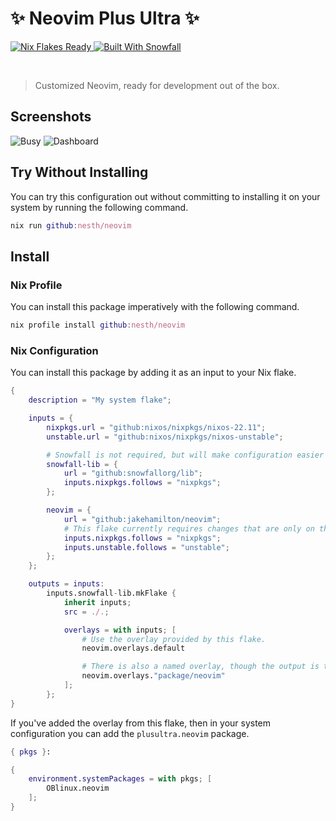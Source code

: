 # ✨ Neovim Plus Ultra ✨

<a href="https://nixos.wiki/wiki/Flakes" target="_blank">
	<img alt="Nix Flakes Ready" src="https://img.shields.io/static/v1?logo=nixos&logoColor=d8dee9&label=Nix%20Flakes&labelColor=5e81ac&message=Ready&color=d8dee9&style=for-the-badge">
</a>
<a href="https://github.com/snowfallorg/lib" target="_blank">
	<img alt="Built With Snowfall" src="https://img.shields.io/static/v1?logoColor=d8dee9&label=Built%20With&labelColor=5e81ac&message=Snowfall&color=d8dee9&style=for-the-badge">
</a>

<p>
<!--
	This paragraph is not empty, it contains an em space (UTF-8 8195) on the next line in order
	to create a gap in the page.
-->
  
</p>

> Customized Neovim, ready for development out of the box.

## Screenshots

![Busy](https://github.com/jakehamilton/neovim/assets/7005773/cc318a24-51aa-4412-9cfa-610ab9cc8991)
![Dashboard](https://github.com/jakehamilton/neovim/assets/7005773/27c3a3c4-acf0-4a89-be1e-4f642144348a)

## Try Without Installing

You can try this configuration out without committing to installing it on your system by running
the following command.

```nix
nix run github:nesth/neovim
```

## Install

### Nix Profile

You can install this package imperatively with the following command.

```nix
nix profile install github:nesth/neovim
```

### Nix Configuration

You can install this package by adding it as an input to your Nix flake.

```nix
{
	description = "My system flake";

	inputs = {
		nixpkgs.url = "github:nixos/nixpkgs/nixos-22.11";
		unstable.url = "github:nixos/nixpkgs/nixos-unstable";

		# Snowfall is not required, but will make configuration easier for you.
		snowfall-lib = {
			url = "github:snowfallorg/lib";
			inputs.nixpkgs.follows = "nixpkgs";
		};

		neovim = {
			url = "github:jakehamilton/neovim";
			# This flake currently requires changes that are only on the Unstable channel.
			inputs.nixpkgs.follows = "nixpkgs";
			inputs.unstable.follows = "unstable";
		};
	};

	outputs = inputs:
		inputs.snowfall-lib.mkFlake {
			inherit inputs;
			src = ./.;

			overlays = with inputs; [
				# Use the overlay provided by this flake.
				neovim.overlays.default

				# There is also a named overlay, though the output is the same.
				neovim.overlays."package/neovim"
			];
		};
}
```

If you've added the overlay from this flake, then in your system configuration
you can add the `plusultra.neovim` package.

```nix
{ pkgs }:

{
	environment.systemPackages = with pkgs; [
		OBlinux.neovim
	];
}
```
